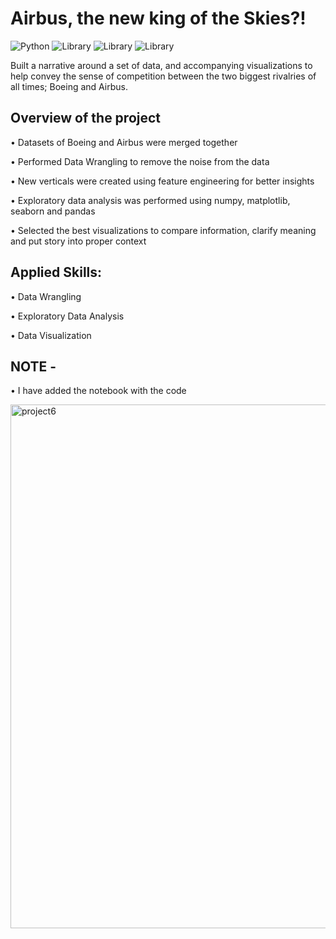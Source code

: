 # Airbus, the new king of the Skies?!

![Python](https://img.shields.io/badge/Python-3.8-blueviolet)
![Library](https://img.shields.io/badge/Library-pandas-yellow)
![Library](https://img.shields.io/badge/Library-Matplotlib-purple)
![Library](https://img.shields.io/badge/Library-Seaborn-lightblue)

Built a narrative around a set of data, and accompanying visualizations to help convey the sense of competition between the two biggest rivalries of all times; Boeing and Airbus.

## Overview of the project 

•	Datasets of Boeing and Airbus were merged together 

•	Performed Data Wrangling to remove the noise from the data

•	New verticals were created using feature engineering for better insights 

•	Exploratory data analysis was performed using numpy, matplotlib, seaborn and pandas

•	Selected the best visualizations to compare information, clarify meaning and put story into proper context

## Applied Skills: 

• Data Wrangling

• Exploratory Data Analysis

• Data Visualization

## NOTE - 

• I have added the notebook with the code

<img width="838" alt="project6" src="https://user-images.githubusercontent.com/67918990/103332708-16bcdf00-4a39-11eb-95b3-0acb7ad4105f.png">


